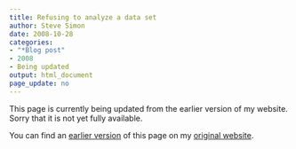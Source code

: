 ```yaml
---
title: Refusing to analyze a data set 
author: Steve Simon
date: 2008-10-28
categories:
- "*Blog post"
- 2008
- Being updated
output: html_document
page_update: no
---
```


This page is currently being updated from the earlier version of my website. Sorry that it is not yet fully available.

<!---More--->


You can find an [earlier version][sim1] of this page on my [original website][sim2].

[sim1]: http://www.pmean.com/08/RefusingToAnalyze.html
[sim2]: http://www.pmean.com/original_site.html
